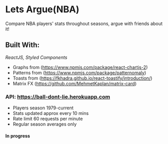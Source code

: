 # Lets Argue(NBA)
Compare NBA players' stats throughout seasons, argue with friends about it!


## Built With:
*ReactJS, Styled Components*
* Graphs from (https://www.npmjs.com/package/react-chartjs-2)
* Patterns from (https://www.npmjs.com/package/patternomaly)
* Toasts from (https://fkhadra.github.io/react-toastify/introduction/)
* Matrix FX (https://github.com/MehmetKaplan/matrix-card)


### API: https://ball-dont-lie.herokuapp.com
* Players season 1979-current
* Stats updated approx every 10 mins
* Rate limit 60 requests per minute
* Regular season averages only



#### In progress
